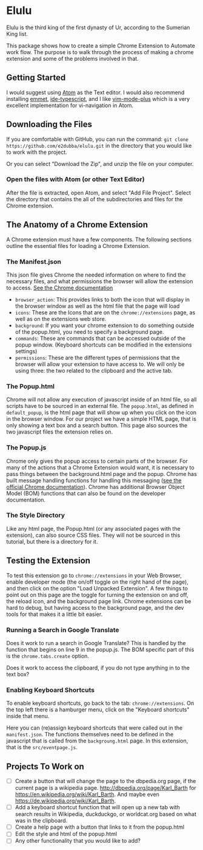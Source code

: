 # Elulu

Elulu is the third king of the first dynasty of Ur, according to the
Sumerian King list.

This package shows how to create a simple Chrome Extension to Automate
work flow. The purpose is to walk through the process of making a
chrome extension and some of the problems involved in that.

## Getting Started

I would suggest using [Atom](https://atom.io/) as the Text editor. I
would also recommend installing [emmet](https://atom.io/),
[ide-typescript](https://atom.io/packages/ide-typescript), and I like
[vim-mode-plus](https://atom.io/packages/vim-mode-plus) which is a very
excellent implementation for vi-navigation in Atom.

## Downloading the Files

If you are comfortable with GitHub, you can run the command:
`git clone https://github.com/e2dubba/elulu.git` in the directory that
you would like to work with the project.

Or you can select "Download the Zip", and unzip the file on your
computer.


### Open the files with Atom (or other Text Editor)

After the file is extracted, open Atom, and select "Add File Project".
Select the directory that contains the all of the subdirectories and
files for the Chrome extension.

## The Anatomy of a Chrome Extension

A Chrome extension must have a few components. The following sections
outline the essential files for loading a Chrome Extension.

### The Manifest.json

This json file gives Chrome the needed information on where to find the
necessary files, and what permissions the browser will allow the
extension to access. [See the Chrome
documentation](https://developer.chrome.com/extensions/manifest)

* `browser_action`: This provides links to both the icon that will
display in the browser window as well as the html file that the page
will load
* `icons`: These are the Icons that are on the `chrome://extensions`
page, as well as on the extensions web store.  
* `background`: If you want your chrome extension to do something
outside of the popup.html, you need to specify a background page.
* `commands`: These are commands that can be accessed outside of the
popup window. (Keyboard shortcuts can be modified in the extensions
settings)
* `permissions`: These are the different types of permissions that the
browser will allow your extension to have access to. We will only be
using three: the two related to the clipboard and the active tab.

### The Popup.html

Chrome will not allow any execution of javascript inside of an html
file, so all scripts have to be sourced in an external file. The
`popup.html`, as defined in `default_popup`, is the html page that will
show up when you click on the icon in the browser window.
For our project we have a simple HTML page, that is only showing a text
box and a search button.
This page also sources the two javascript files the extension relies on.

### The Popup.js

Chrome only gives the popup access to certain parts of the browser. For
many of the actions that a Chrome Extension would want, it is necessary
to pass things between the background.html page and the popup. Chrome
has built message handling functions for handling this messaging ([see
the official Chrome
documentation](https://developer.chrome.com/extensions/messaging)).
Chrome has additional Browser Object Model (BOM) functions that can
also be found on the developer documentation.

### The Style Directory

Like any html page, the Popup.html (or any associated pages with the
extension), can also source CSS files. They will not be sourced in this
tutorial, but there is a directory for it.

## Testing the Extension

To test this extension go to `chrome://extensions` in your Web Browser,
enable developer mode (the on/off toggle on the right hand of the
page), and then click on the option "Load Unpacked Extension".
A few things to point out on this page are the toggle for turning the
extension on and off, the reload icon, and the background page link.
Chrome extensions can be hard to debug, but having access to the
background page, and the dev tools for that makes it a little bit
easier.

### Running a Search in Google Translate

Does it work to run a search in Google Translate? This is handled by
the function that begins on line 9 in the popup.js. The BOM specific
part of this is the `chrome.tabs.create` option.

Does it work to access the clipboard, if you do not type anything in to
the text box?

### Enabling Keyboard Shortcuts

To enable keyboard shortcuts, go back to the tab:
`chrome://extensions`. On the top left there is a hamburger menu, click
on the "Keyboard shortcuts" inside that menu.

Here you can (re)assign keyboard shortcuts that were called out in the
`manifest.json`. The functions themselves need to be defined in the
javascript that is called from the `backgroung.html` page. In this
extension, that is the `src/eventpage.js`.


## Projects To Work on

- [ ] Create a button that will change the page to the dbpedia.org
page, if the current page is a wikipedia page.
http://dbpedia.org/page/Karl_Barth for
https://en.wikipedia.org/wiki/Karl_Barth. And maybe even
https://de.wikipedia.org/wiki/Karl_Barth.
- [ ] Add a keyboard shortcut function that will open up a new tab with
search results in Wikipedia, duckduckgo, or worldcat.org based on what
was in the clipboard.
- [ ] Create a help page with a button that links to it from the
popup.html
- [ ] Edit the style and html of the popup.html
- [ ] Any other functionality that you would like to add?
